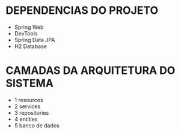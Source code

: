 # DEPENDENCIAS DO PROJETO
 - Spring Web
 - DevTools
 - Spring Data JPA
 - H2 Database

 # CAMADAS DA ARQUITETURA DO SISTEMA
 - 1 resources
 - 2 services
 - 3 repositories
 - 4 entities
 - 5 banco de dados
